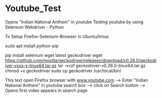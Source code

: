 # Youtube_Test
Opens "Indian National Anthem" in youtube
Testing youtube by using Selenium Webdriver - Python

To Setup Firefox-Selenium-Browser in Ubuntu/liniux

sudo apt install python-pip

pip install selenium
wget latest geckodriver
wget https://github.com/mozilla/geckodriver/releases/download/v0.26.0/geckodriver-vxxx-x-linux64.tar.gz
tar -xvzf geckodriver-v0.26.0-linux64.tar.gz
chmod +x geckodriver 
sudo cp geckodriver /usr/local/bin/

This text open Firefox browser with www.youtube.com --> Enter "Indian National Anthem" in youtube search box 
--> click on Search button --> Opens first video appears in search page
